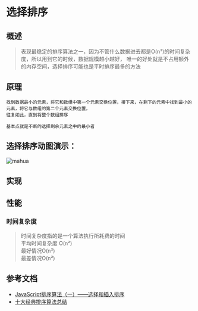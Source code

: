 # 选择排序
## 概述
>表现最稳定的排序算法之一，因为不管什么数据进去都是O(n²)的时间复杂度，所以用到它的时候，数据规模越小越好，
唯一的好处就是不占用额外的内存空间，选择排序可能也是平时排序最多的方法
## 原理
```$xslt
找到数据最小的元素，将它和数组中第一个元素交换位置，接下来，在剩下的元素中找到最小的元素，将它与数组的第二个元素交换位置，
往复如此，直到将整个数组排序

基本点就是不断的选择剩余元素之中的最小者
```
## 选择排序动图演示：
![mahua](https://user-gold-cdn.xitu.io/2016/11/29/138a44298f3693e3fdd1722235e72f0f?imageslim)

## 实现

## 性能
### 时间复杂度
>时间复杂度指的是一个算法执行所耗费的时间<br>
平均时间复杂度 O(n²)<br>
最好情况O(n²)<br>
最差情况O(n²)

## 参考文档

* [JavaScript排序算法（一）——选择和插入排序](https://segmentfault.com/a/1190000006208245)
* [十大经典排序算法总结](https://juejin.im/post/6844903444365443080)
